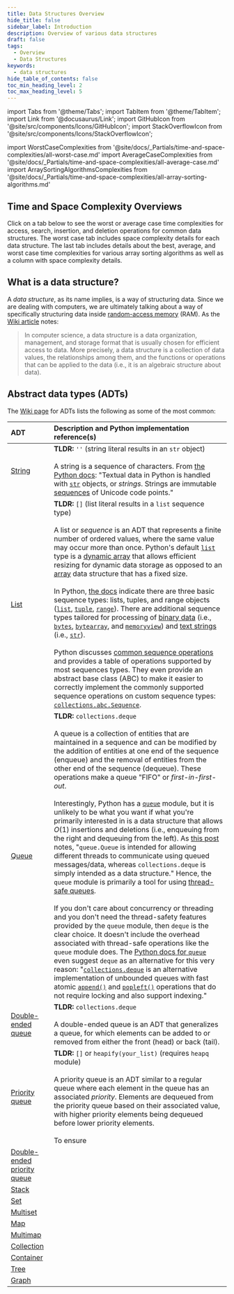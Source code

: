 ```yaml
---
title: Data Structures Overview
hide_title: false
sidebar_label: Introduction
description: Overview of various data structures
draft: false
tags: 
  - Overview
  - Data Structures
keywords: 
  - data structures
hide_table_of_contents: false
toc_min_heading_level: 2
toc_max_heading_level: 5
---
```


import Tabs from '@theme/Tabs';
import TabItem from '@theme/TabItem';
import Link from '@docusaurus/Link';
import GitHubIcon from '@site/src/components/Icons/GitHubIcon';
import StackOverflowIcon from '@site/src/components/Icons/StackOverflowIcon';

import WorstCaseComplexities from '@site/docs/_Partials/time-and-space-complexities/all-worst-case.md'
import AverageCaseComplexities from '@site/docs/_Partials/time-and-space-complexities/all-average-case.md'
import ArraySortingAlgorithmsComplexities from '@site/docs/_Partials/time-and-space-complexities/all-array-sorting-algorithms.md'

## Time and Space Complexity Overviews

Click on a tab below to see the worst or average case time complexities for access, search, insertion, and deletion operations for common data structures. The worst case tab includes space complexity details for each data structure. The last tab includes details about the best, average, and worst case time complexities for various array sorting algorithms as well as a column with space complexity details.

<Tabs>
<TabItem value='tc-worst-case-data-structures' label='Worst Case'>

<WorstCaseComplexities />

</TabItem>
<TabItem value='tc-average-case-data-structures' label='Average Case'>

<AverageCaseComplexities />

</TabItem>
<TabItem value='tc-array-sorting-algorithms' label='Array Sorting Algorithms'>

<ArraySortingAlgorithmsComplexities />

</TabItem>
</Tabs>

## What is a data structure?

A *data structure*, as its name implies, is a way of structuring data. Since we are dealing with computers, we are ultimately talking about a way of specifically structuring data inside [random-access memory](https://en.wikipedia.org/wiki/Random-access_memory) (RAM). As the [Wiki article](https://en.wikipedia.org/wiki/Data_structure) notes:

> In computer science, a data structure is a data organization, management, and storage format that is usually chosen for efficient access to data. More precisely, a data structure is a collection of data values, the relationships among them, and the functions or operations that can be applied to the data (i.e., it is an algebraic structure about data).

## Abstract data types (ADTs)

The [Wiki page](https://en.wikipedia.org/wiki/Abstract_data_type#Common_ADTs) for ADTs lists the following as some of the most common:

| ADT | Description and Python implementation reference(s) |
| :-- | :-- |
| [String](https://en.wikipedia.org/wiki/String_(computer_science)) | **TLDR:** `''` (string literal results in an `str` object) <br /><br />A string is a sequence of characters. From [the Python docs](https://docs.python.org/3/library/stdtypes.html#text-sequence-type-str): "Textual data in Python is handled with [`str`](https://docs.python.org/3/library/stdtypes.html#str) objects, or *strings*. Strings are immutable [sequences](https://docs.python.org/3/library/stdtypes.html#typesseq) of Unicode code points." |
| [List](https://en.wikipedia.org/wiki/List_(abstract_data_type)) | **TLDR:** `[]` (list literal results in a `list` sequence type)<br /><br />A list or *sequence* is an ADT that represents a finite number of ordered values, where the same value may occur more than once. Python's default [`list`](https://docs.python.org/3/library/stdtypes.html#list) type is a [dynamic array](https://en.wikipedia.org/wiki/Dynamic_array) that allows efficient resizing for dynamic data storage as opposed to an [array](https://en.wikipedia.org/wiki/Array_(data_type)) data structure that has a fixed size.<br /><br />In Python, [the docs](https://docs.python.org/3/library/stdtypes.html#text-sequence-type-str) indicate there are three basic sequence types: lists, tuples, and range objects ([`list`](https://docs.python.org/3/library/stdtypes.html#list), [`tuple`](https://docs.python.org/3/library/stdtypes.html#tuple), [`range`](https://docs.python.org/3/library/stdtypes.html#range)). There are additional sequence types tailored for processing of [binary data](https://docs.python.org/3/library/stdtypes.html#binaryseq) (i.e., [`bytes`](https://docs.python.org/3/library/stdtypes.html#bytes), [`bytearray`](https://docs.python.org/3/library/stdtypes.html#bytearray), and [`memoryview`](https://docs.python.org/3/library/stdtypes.html#memoryview)) and [text strings](https://docs.python.org/3/library/stdtypes.html#textseq) (i.e., [`str`](https://docs.python.org/3/library/stdtypes.html#str)).<br /><br />Python discusses [common sequence operations](https://docs.python.org/3/library/stdtypes.html#common-sequence-operations) and provides a table of operations supported by most sequences types. They even provide an abstract base class (ABC) to make it easier to correctly implement the commonly supported sequence operations on custom sequence types: [`collections.abc.Sequence`](https://docs.python.org/3/library/collections.abc.html#collections.abc.Sequence). |
| [Queue](https://en.wikipedia.org/wiki/Queue_(abstract_data_type)) | **TLDR:** `collections.deque`<br /><br />A queue is a collection of entities that are maintained in a sequence and can be modified by the addition of entities at one end of the sequence (enqueue) and the removal of entities from the other end of the sequence (dequeue). These operations make a queue "FIFO" or *first-in-first-out*.<br /><br />Interestingly, Python has a [`queue`](https://docs.python.org/3/library/queue.html#module-queue) module, but it is unlikely to be what you want if what you're primarily interested in is a data structure that allows $O(1)$ insertions and deletions (i.e., enqueuing from the right and dequeuing from the left). As [this post](https://stackoverflow.com/a/717261/5209533) notes, "`queue.Queue` is intended for allowing different threads to communicate using queued messages/data, whereas `collections.deque` is simply intended as a data structure." Hence, the `queue` module is primarily a tool for using [thread-safe queues](https://realpython.com/queue-in-python/#using-thread-safe-queues).<br /><br />If you don't care about concurrency or threading and you don't need the thread-safety features provided by the `queue` module, then `deque` is the clear choice. It doesn't include the overhead associated with thread-safe operations like the `queue` module does. The [Python docs for `queue`](https://docs.python.org/3/library/queue.html#module-queue) even suggest `deque` as an alternative for this very reason: "[`collections.deque`](https://docs.python.org/3/library/collections.html#collections.deque) is an alternative implementation of unbounded queues with fast atomic [`append()`](https://docs.python.org/3/library/collections.html#collections.deque.append) and [`popleft()`](https://docs.python.org/3/library/collections.html#collections.deque.popleft) operations that do not require locking and also support indexing." |
| [Double-ended queue](https://en.wikipedia.org/wiki/Double-ended_queue) | **TLDR:** `collections.deque`<br /><br />A double-ended queue is an ADT that generalizes a queue, for which elements can be added to or removed from either the front (head) or back (tail). |
| [Priority queue](https://en.wikipedia.org/wiki/Priority_queue) | **TLDR:** `[]` or `heapify(your_list)` (requires `heapq` module)<br /><br />A priority queue is an ADT similar to a regular queue where each element in the queue has an associated *priority*. Elements are dequeued from the priority queue based on their associated value, with higher priority elements being dequeued before lower priority elements.<br /><br />To ensure  |
| [Double-ended priority queue](https://en.wikipedia.org/wiki/Double-ended_priority_queue) |  |
| [Stack](https://en.wikipedia.org/wiki/Stack_(abstract_data_type)) |  |
| [Set](https://en.wikipedia.org/wiki/Set_(abstract_data_type)) |  |
| [Multiset](https://en.wikipedia.org/wiki/Multiset) |  |
| [Map](https://en.wikipedia.org/wiki/Associative_array) |  |
| [Multimap](https://en.wikipedia.org/wiki/Multimap) |  |
| [Collection](https://en.wikipedia.org/wiki/Collection_(abstract_data_type)) |  |
| [Container](https://en.wikipedia.org/wiki/Container_(abstract_data_type)) |  |
| [Tree](https://en.wikipedia.org/wiki/Tree_(data_structure)) |  |
| [Graph](https://en.wikipedia.org/wiki/Graph_(abstract_data_type)) |  |
